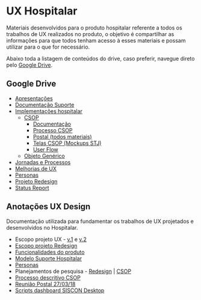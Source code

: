 # UX Hospitalar
Materiais desenvolvidos para o produto hospitalar referente a todos os trabalhos de UX realizados no produto, o objetivo é compartilhar as informações para que todos tenham acesso à esses materiais e possam utilizar para o que for necessário.

Abaixo toda a listagem de conteúdos do drive, caso preferir, navegue direto pelo [Google Drive](https://drive.google.com/drive/folders/0B88m5VtV3R0mN2l6OXh5enVOWTA?usp=sharing).

## Google Drive
- [Apresentações](https://drive.google.com/drive/folders/0B88m5VtV3R0mVmdiUzBienZ5NFU?usp=sharing)
- [Documentação Suporte](https://drive.google.com/drive/folders/1yHtp4Rr8Wp368tZdzWJKbqdUcMhviHNf?usp=sharing)
- [Implementações hospitalar](https://drive.google.com/open?id=1O6HtQYD2htBBOUHIu25SaOB68xBmaobL)	
	- [CSOP](https://drive.google.com/drive/folders/1ctkGhI8-4FWMyb83IXQYdmUY3AMFWD8K?usp=sharing)
		- [Documentação](https://drive.google.com/drive/folders/1f6wb_i1eCUQ4WG8IuzdWpZm-S2aCY3mk?usp=sharing)
		- [Processo CSOP](https://drive.google.com/open?id=1_xfV96cMzh0M8BcniH4xxt-gsWm_NRc1)
		- [Postal (todos materiais)](https://drive.google.com/open?id=1Bv7WS1Z4mdybhaoqa5Vn-c)
		- [Telas CSOP (Mockups STJ)](https://drive.google.com/open?id=183ZILiNXk1ynw9bcIz89jP3nNN_Z2FWF)
		- [User Flow](https://drive.google.com/open?id=1QpyPowqO4RQmjY0MDXUq1tOSWPczp1QT)
	- [Objeto Genérico](https://drive.google.com/open?id=1f5ZZr-ic9cK4os9Rjkr2dsLsEK6NwFz6)
- [Jornadas e Processos](https://drive.google.com/open?id=0B88m5VtV3R0mWV80QW81WE45YWM)
- [Melhorias de UX](https://drive.google.com/drive/folders/1dpbR-UkdUgrQeRg0Yv8FCl_Cc5twWYIa?usp=sharing)
- [Personas](https://docs.google.com/document/d/1BC1pL5PHS1lt6IVI06sHCSh_eVFg6puiDgBIzc3muDM/edit?usp=sharing)
- [Projeto Redesign](https://drive.google.com/open?id=19JuiC9KnL2cqa6HOTknmJ4qmS8SwQe9G)
- [Status Report](https://drive.google.com/open?id=1rtZQPuJPGD-27HPxrXyqRKchMGkyhfKN)


## Anotações UX Design
Documentação utilizada para fundamentar os trabalhos de UX projetados e desenvolvidos no Hospitalar.

- Escopo projeto UX - [v.1](http://www.evernote.com/l/AWl0858g5_FKrquZV2WHhHuT3RLZC3gWNJs/) e [v.2](http://www.evernote.com/l/AWkhJOaJHVZEY7_fI1VbAIERG9Gtf-3oh7U/)
- [Escopo projeto Redesign](http://www.evernote.com/l/AWk0Eovj8EhLv4ixGK3XAXlNhLS640iVUEg/)
- [Funcionalidades do produto](http://www.evernote.com/l/AWk8KcDaatZMzoIR0KQpDPddnJUD12GJvK4/)
- [Modelo Suporte Hospitalar](http://www.evernote.com/l/AWkZ5AixzZJG_JBIA-h4Y51LhqWeEDLjz6Q/)
- [Personas](http://www.evernote.com/l/AWlZPG-xJkxBV6p4SH5L1vJ2saFvx2qlWJU/)
- Planejamentos de pesquisa - [Redesign](http://www.evernote.com/l/AWl_DsPHAtlPSrx-jAjnvL5CUP1_loj3gJw/) | [CSOP](http://www.evernote.com/l/AWk9tIjJJC5FfL9zIqzBksJteEfp9ODpklI/)
- [Processo descritivo CSOP](http://www.evernote.com/l/AWkxQ2TERYVKwJR_B7EZXC9yjYh7Mgwb8nI/)
- [Reunião Postal 27/03/18](http://www.evernote.com/l/AWlpdfcNB2hH256dG33lo41a028fISigmXY/)
- [Scripts dashboard SISCON Desktop](http://www.evernote.com/l/AWmuMEnaKsJPtas_0ACvj4vhP0MXqt8cAKY/)